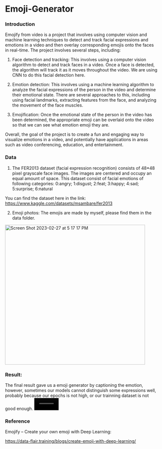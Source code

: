 # Emoji-Generator

### Introduction
Emojify from video is a project that involves using computer vision and machine learning techniques to detect and track facial expressions and emotions in a video and then overlay corresponding emojis onto the faces in real-time.
The project involves several steps, including:
1. Face detection and tracking: 
This involves using a computer vision algorithm to detect and track faces in a video. Once a face is detected, the algorithm will track it as it moves throughout the video. We are using CNN to do this facial detection here.

2. Emotion detection: 
This involves using a machine learning algorithm to analyze the facial expressions of the person in the video and determine their emotional state. There are several approaches to this, including using facial landmarks, extracting features from the face, and analyzing the movement of the face muscles.

3. Emojification: 
Once the emotional state of the person in the video has been determined, the appropriate emoji can be overlaid onto the video so that we can see what emotion emoji they are.


Overall, the goal of the project is to create a fun and engaging way to visualize emotions in a video, and potentially have applications in areas such as video conferencing, education, and entertainment.

### Data
1. The FER2013 dataset (facial expression recognition) consists of 48*48 pixel grayscale face images. The images are centered and occupy an equal amount of space. This dataset consist of facial emotions of following categories:
0:angry; 1:disgust; 2:feat; 3:happy; 4:sad; 5:surprise; 6:natural

You can find the dataset here in the link: https://www.kaggle.com/datasets/msambare/fer2013

2. Emoji photos: The emojis are made by myself, please find them in the data folder.

<img width="460" alt="Screen Shot 2023-02-27 at 5 17 17 PM" src="https://user-images.githubusercontent.com/90078254/221698554-fd8337fd-239c-45c1-b5dc-8f28e8ce0dbf.png">

### Result:
The final result gave us a emoji generator by captioning the emotion, however, sometimes our models cannot distinguish some expressions well, probably because our epochs is not high, or our trainning dataset is not good enough.
<video src='https://user-images.githubusercontent.com/90078254/221697560-d231276c-e5e5-4f51-bc52-cbd6e64dc2c6.mov' width=80>

### Reference
Emojify – Create your own emoji with Deep Learning:

https://data-flair.training/blogs/create-emoji-with-deep-learning/
